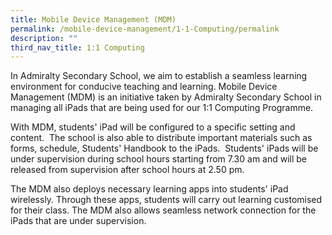 ```yaml
---
title: Mobile Device Management (MDM)
permalink: /mobile-device-management/1-1-Computing/permalink
description: ""
third_nav_title: 1:1 Computing
---
```

In Admiralty Secondary School, we aim to establish a seamless learning environment for conducive teaching and learning. Mobile Device Management (MDM) is an initiative taken by Admiralty Secondary School in managing all iPads that are being used for our 1:1 Computing Programme.

  

With MDM, students' iPad will be configured to a specific setting and content.  The school is also able to distribute important materials such as forms, schedule, Students' Handbook to the iPads.  Students' iPads will be under supervision during school hours starting from 7.30 am and will be released from supervision after school hours at 2.50 pm.

  

The MDM also deploys necessary learning apps into students' iPad wirelessly. Through these apps, students will carry out learning customised for their class. The MDM also allows seamless network connection for the iPads that are under supervision.

